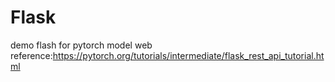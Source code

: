 # Flask
demo flash for pytorch model web
reference:https://pytorch.org/tutorials/intermediate/flask_rest_api_tutorial.html
